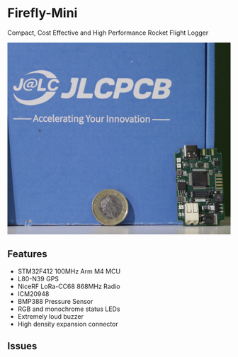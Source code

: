 # Firefly-Mini
Compact, Cost Effective and High Performance Rocket Flight Logger

![Photo of PCB with pound coin for scale, JLCPCB logo in background](pic/pcb.jpg)

## Features

- STM32F412 100MHz Arm M4 MCU
- L80-N39 GPS
- NiceRF LoRa-CC68 868MHz Radio
- ICM20948 
- BMP388 Pressure Sensor
- RGB and monochrome status LEDs
- Extremely loud buzzer
- High density expansion connector

## Issues
